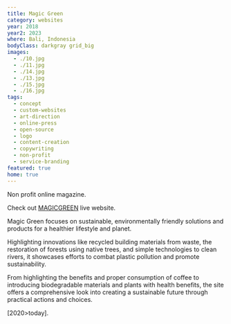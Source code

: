 ```yaml
---
title: Magic Green
category: websites
year: 2018
year2: 2023
where: Bali, Indonesia
bodyClass: darkgray grid_big
images:
  - ./10.jpg
  - ./11.jpg
  - ./14.jpg
  - ./13.jpg
  - ./15.jpg
  - ./16.jpg
tags:
  - concept
  - custom-websites
  - art-direction
  - online-press
  - open-source
  - logo
  - content-creation
  - copywriting
  - non-profit
  - service-branding
featured: true
home: true
---
```


Non profit online magazine.

Check out [MAGICGREEN](https://magicgreen.junglestar.org?source=rokma.com) live website.

Magic Green focuses on sustainable, environmentally friendly solutions and products for a healthier lifestyle and planet.

Highlighting innovations like recycled building materials from waste, the restoration of forests using native trees, and simple technologies to clean rivers, it showcases efforts to combat plastic pollution and promote sustainability.

From highlighting the benefits and proper consumption of coffee to introducing biodegradable materials and plants with health benefits, the site offers a comprehensive look into creating a sustainable future through practical actions and choices.

[2020>today].
